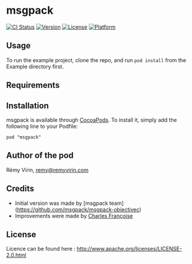 # msgpack

[![CI Status](http://img.shields.io/travis/rvirin/msgpack.svg?style=flat)](https://travis-ci.org/rvirin/msgpack)
[![Version](https://img.shields.io/cocoapods/v/msgpack.svg?style=flat)](http://cocoadocs.org/docsets/msgpack)
[![License](https://img.shields.io/cocoapods/l/msgpack.svg?style=flat)](http://cocoadocs.org/docsets/msgpack)
[![Platform](https://img.shields.io/cocoapods/p/msgpack.svg?style=flat)](http://cocoadocs.org/docsets/msgpack)

## Usage

To run the example project, clone the repo, and run `pod install` from the Example directory first.

## Requirements

## Installation

msgpack is available through [CocoaPods](http://cocoapods.org). To install
it, simply add the following line to your Podfile:

    pod "msgpack"

## Author of the pod

Rémy Virin, remy@remyvirin.com

## Credits

* Initial version was made by [msgpack team] (https://github.com/msgpack/msgpack-objectivec)
* Improvements were made by [Charles Françoise](https://github.com/loderunner/msgpack-objectivec)

## License

Licence can be found here : http://www.apache.org/licenses/LICENSE-2.0.html
